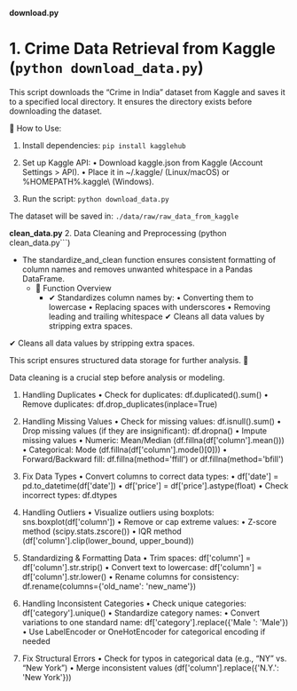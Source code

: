 
**download.py**
# 1. Crime Data Retrieval from Kaggle (```python download_data.py```)

This script downloads the “Crime in India” dataset from Kaggle and saves it to a specified local directory. It ensures the directory exists before downloading the dataset.

🚀 How to Use:
1.	Install dependencies: 
```pip install kagglehub```

2.	Set up Kaggle API:
		•	Download kaggle.json from Kaggle (Account Settings > API).
		•	Place it in ~/.kaggle/ (Linux/macOS) or %HOMEPATH%\.kaggle\ (Windows).
3.	Run the script: 
```python download_data.py```

The dataset will be saved in: `./data/raw/raw_data_from_kaggle`


**clean_data.py**
2. Data Cleaning and Preprocessing (python clean_data.py```)
- The standardize_and_clean function ensures consistent formatting of column names and removes unwanted whitespace in a Pandas DataFrame.
	- 🚀 Function Overview
    	- ✔ Standardizes column names by:
			•	Converting them to lowercase
			•	Replacing spaces with underscores
			•	Removing leading and trailing whitespace
		✔ Cleans all data values by stripping extra spaces.

✔ Cleans all data values by stripping extra spaces.

This script ensures structured data storage for further analysis. 🚀


Data cleaning is a crucial step before analysis or modeling.

1. Handling Duplicates
	•	Check for duplicates: df.duplicated().sum()
	•	Remove duplicates: df.drop_duplicates(inplace=True)
   
2. Handling Missing Values
	•	Check for missing values: df.isnull().sum()
	•	Drop missing values (if they are insignificant): df.dropna()
	•	Impute missing values
	•	Numeric: Mean/Median (df.fillna(df['column'].mean()))
	•	Categorical: Mode (df.fillna(df['column'].mode()[0]))
	•	Forward/Backward fill: df.fillna(method='ffill') or df.fillna(method='bfill')

3. Fix Data Types
	•	Convert columns to correct data types:
	•	df['date'] = pd.to_datetime(df['date'])
	•	df['price'] = df['price'].astype(float)
	•	Check incorrect types: df.dtypes

4. Handling Outliers
	•	Visualize outliers using boxplots: sns.boxplot(df['column'])
	•	Remove or cap extreme values:
	•	Z-score method (scipy.stats.zscore())
	•	IQR method (df['column'].clip(lower_bound, upper_bound))

5. Standardizing & Formatting Data
	•	Trim spaces: df['column'] = df['column'].str.strip()
	•	Convert text to lowercase: df['column'] = df['column'].str.lower()
	•	Rename columns for consistency: df.rename(columns={'old_name': 'new_name'})

6. Handling Inconsistent Categories
	•	Check unique categories: df['category'].unique()
	•	Standardize category names:
	•	Convert variations to one standard name: df['category'].replace({'Male ': 'Male'})
	•	Use LabelEncoder or OneHotEncoder for categorical encoding if needed

7. Fix Structural Errors
	•	Check for typos in categorical data (e.g., “NY” vs. “New York”)
	•	Merge inconsistent values (df['column'].replace({'N.Y.': 'New York'}))


